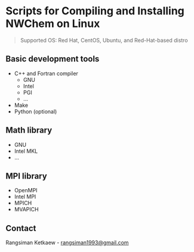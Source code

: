 # Scripts for Compiling and Installing NWChem on Linux

> Supported OS: Red Hat, CentOS, Ubuntu, and Red-Hat-based distro

## Basic development tools

- C++ and Fortran compiler
  - GNU
  - Intel
  - PGI
  - ...
- Make
- Python (optional)

## Math library

- GNU
- Intel MKL
- ...

## MPI library

- OpenMPI
- Intel MPI
- MPICH
- MVAPICH

## Contact

Rangsiman Ketkaew - rangsiman1993@gmail.com
